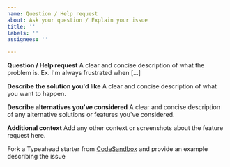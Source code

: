 ```yaml
---
name: Question / Help request
about: Ask your question / Explain your issue
title: ''
labels: ''
assignees: ''

---
```


**Question / Help request**
A clear and concise description of what the problem is. Ex. I'm always frustrated when [...]

**Describe the solution you'd like**
A clear and concise description of what you want to happen.

**Describe alternatives you've considered**
A clear and concise description of any alternative solutions or features you've considered.

**Additional context**
Add any other context or screenshots about the feature request here.

Fork a Typeahead starter from [CodeSandbox](https://codesandbox.io/s/jquery-typeahead-q2f5z) and provide an example describing the issue
